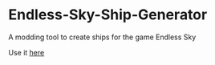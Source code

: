 # Endless-Sky-Ship-Generator
A modding tool to create ships for the game Endless Sky

Use it [here](https://OpenGameMods-group.github.io/Endless-Sky-Ship-Generator/)

